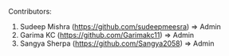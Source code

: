Contributors:

1. Sudeep Mishra (https://github.com/sudeepmeesra) => Admin
2. Garima KC (https://github.com/Garimakc11) => Admin
3. Sangya Sherpa (https://github.com/Sangya2058) => Admin
